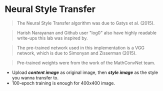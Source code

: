 # Neural Style Transfer

> The Neural Style Transfer algorithm was due to Gatys et al. (2015). 

> Harish Narayanan and Github user "log0" also have highly readable write-ups this lab was inspired by. 

> The pre-trained network used in this implementation is a VGG network, which is due to Simonyan and Zisserman (2015). 

> Pre-trained weights were from the work of the MathConvNet team.

- Upload ***content image*** as original image, then ***style image*** as the style you wanna transfer to.
- 100-epoch training is enough for 400x400 image. 

